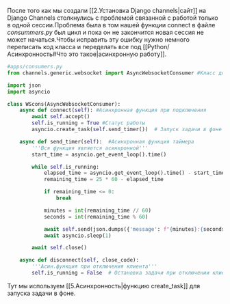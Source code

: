 После того как мы создали [[2.Установка Django channels|сайт]] на Django Channels столкнулись с проблемой связанной с работой только в одной сессии.Проблема была в том нашей функции connect в файле *consummers.py* был цикл и пока он не закончится новая сессия не может начаться.Чтобы исправить эту ошибку нужно немного переписать код класса и переделать все под [[Python/Асинхронность#Что это такое|асинхронную работу]].
```python
#apps/consumers.py
from channels.generic.websocket import AsyncWebsocketConsumer #Класс для для обработки асинхранных WS соедененний

import json
import asyncio

class WScons(AsyncWebsocketConsumer):
    async def connect(self): #Асинхронная функция при подключения
        await self.accept()
        self.is_running = True #Статус работы 
        asyncio.create_task(self.send_timer())  # Запуск задачи в фоне

    async def send_timer(self):  #Асинхронная функция таймера
        '''Вся функция является асинхронной'''
        start_time = asyncio.get_event_loop().time()

        while self.is_running:
            elapsed_time = asyncio.get_event_loop().time() - start_time
            remaining_time = 25 * 60 - elapsed_time

            if remaining_time <= 0:
                break

            minutes = int(remaining_time // 60)
            seconds = int(remaining_time % 60)

            await self.send(json.dumps({'message': f"{minutes}:{seconds}"}))
            await asyncio.sleep(1)

        await self.close()

    async def disconnect(self, close_code):
        '''Асин.функция при отключения клиента'''
        self.is_running = False  # Остановка задачи при отключении клиента
```
Тут мы используем [[5.Асинхронность|функцию create_task]] для запуска задачи в фоне. 